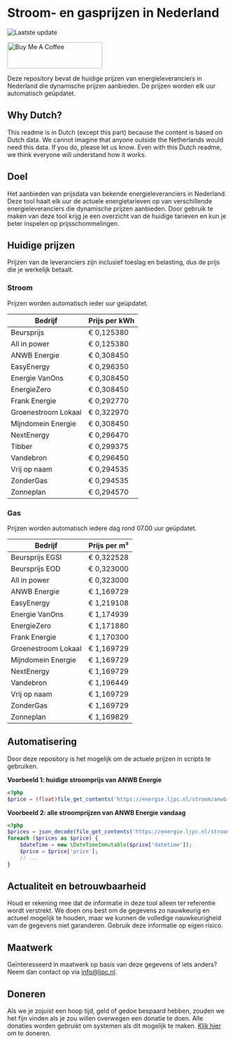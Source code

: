 # Stroom- en gasprijzen in Nederland

![Laatste update](https://img.shields.io/badge/laatste%20update-2025--05--06%2007%3A00%20CET-brightgreen)

<a href="https://www.buymeacoffee.com/Lars-" target="_blank"><img src="https://cdn.buymeacoffee.com/buttons/v2/default-orange.png" alt="Buy Me A Coffee" height="60" style="height: 60px !important;width: 217px !important;" ></a>

Deze repository bevat de huidige prijzen van energieleveranciers in Nederland die dynamische prijzen aanbieden. De prijzen worden elk uur automatisch geüpdatet.

## Why Dutch?

This readme is in Dutch (except this part) because the content is based on Dutch data. We cannot imagine that anyone outside the Netherlands would need this data. If you do, please let us know. Even with this Dutch readme, we think
everyone will understand how it works.

## Doel

Het aanbieden van prijsdata van bekende energieleveranciers in Nederland. Deze tool haalt elk uur de actuele energietarieven op van verschillende energieleveranciers die dynamische prijzen aanbieden. Door gebruik te maken van deze tool
krijg je een overzicht van de huidige tarieven en kun je beter inspelen op prijsschommelingen.

## Huidige prijzen

Prijzen van de leveranciers zijn inclusief toeslag en belasting, dus de prijs die je werkelijk betaalt.

### Stroom

Prijzen worden automatisch ieder uur geüpdatet.

 Bedrijf | Prijs per kWh 
---------|---------------
Beursprijs | € 0,125380
All in power | € 0,125380
ANWB Energie | € 0,308450
EasyEnergy | € 0,296350
Energie VanOns | € 0,308450
EnergieZero | € 0,308450
Frank Energie | € 0,292770
Groenestroom Lokaal | € 0,322970
Mijndomein Energie | € 0,308450
NextEnergy | € 0,296470
Tibber | € 0,299375
Vandebron | € 0,296450
Vrij op naam | € 0,294535
ZonderGas | € 0,294535
Zonneplan | € 0,294570


### Gas

Prijzen worden automatisch iedere dag rond 07.00 uur geüpdatet.

 Bedrijf | Prijs per m³ 
---------|--------------
Beursprijs EGSI | € 0,322528
Beursprijs EOD | € 0,323000
All in power | € 0,323000
ANWB Energie | € 1,169729
EasyEnergy | € 1,219108
Energie VanOns | € 1,174939
EnergieZero | € 1,171880
Frank Energie | € 1,170300
Groenestroom Lokaal | € 1,169729
Mijndomein Energie | € 1,169729
NextEnergy | € 1,169729
Vandebron | € 1,196449
Vrij op naam | € 1,169729
ZonderGas | € 1,169729
Zonneplan | € 1,169829


## Automatisering

Door deze repository is het mogelijk om de actuele prijzen in scripts te gebruiken.

**Voorbeeld 1: huidige stroomprijs van ANWB Energie**

```php
<?php
$price = (float)file_get_contents('https://energie.ljpc.nl/stroom/anwb-energie-nu.txt');

```

**Voorbeeld 2: alle stroomprijzen van ANWB Energie vandaag**

```php
<?php
$prices = json_decode(file_get_contents('https://energie.ljpc.nl/stroom/all-in-power-vandaag.json'),true);
foreach ($prices as $price) {
    $dateTime = new \DateTimeImmutable($price['datetime']);
    $price = $price['price'];
    // ...
}
```

## Actualiteit en betrouwbaarheid

Houd er rekening mee dat de informatie in deze tool alleen ter referentie wordt verstrekt. We doen ons best om de gegevens zo nauwkeurig en actueel mogelijk te houden, maar we kunnen de volledige nauwkeurigheid van de gegevens niet
garanderen. Gebruik deze informatie op eigen risico.

## Maatwerk

Geïnteresseerd in maatwerk op basis van deze gegevens of iets anders? Neem dan contact op
via [info@ljpc.nl](mailto:info@ljpc.nl?subject=Energie%20prijzen).

## Doneren

Als we je zojuist een hoop tijd, geld of gedoe bespaard hebben, zouden we het fijn vinden als je zou willen overwegen een
donatie te doen. Alle donaties worden gebruikt om systemen als dit mogelijk te
maken. [Klik hier](https://www.buymeacoffee.com/Lars-) om te doneren.
